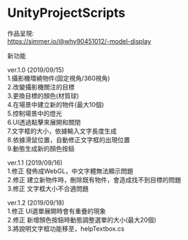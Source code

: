 # UnityProjectScripts

作品呈現:\
https://simmer.io/@why90451012/-model-display


新功能

ver.1.0 (2019/09/15)\
1.攝影機環繞物件(固定視角/360視角)\
2.改變攝影機關注的目標\
3.更換目標的顏色(材質球)\
4.在場景中建立新的物件(最大10個)\
5.控制場景中的燈光\
6.UI透過點擊來展開和關閉\
7.文字框的大小，依據輸入文字長度生成\
8.依據滑鼠位置，自動修正文字框的出現位置\
9.動態生成新的顏色按鈕

ver.1.1 (2019/09/16)\
1.修正 發佈成WebGL，中文字體無法顯示問題\
2.修正 建立新物件時，刪除既有物件，會造成找不到目標的問題\
3.修正 文字框大小不合適問題

ver.1.2 (2019/09/18)\
1.修正 UI選單展開時會有重疊的現象\
2.修正 新增顏色按鈕時動態調整選單的大小(最大20個)\
3.將說明文字框功能移至，helpTextbox.cs


